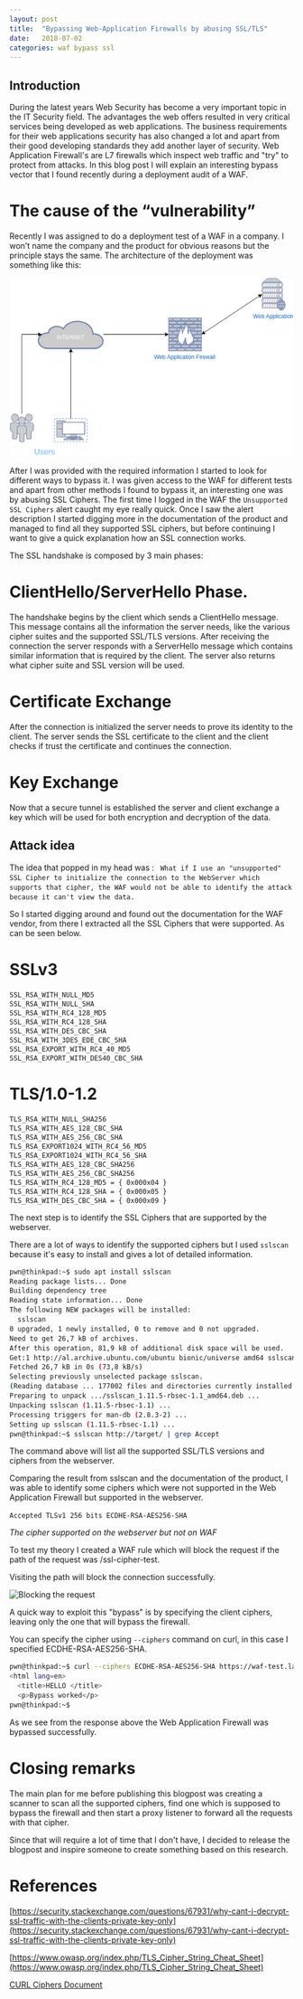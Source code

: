 ```yaml
---
layout: post
title:  "Bypassing Web-Application Firewalls by abusing SSL/TLS"
date:   2018-07-02
categories: waf bypass ssl
---
```


## Introduction


During the latest years Web Security has become a very important topic in the IT Security field.
The advantages the web offers resulted in very critical services being developed as web applications. The business requirements for their web applications security has also changed a lot and apart from their good developing standards they add another layer of security.
Web Application Firewall's are L7 firewalls which inspect web traffic and "try" to protect from attacks.
In this blog post I will explain an interesting bypass vector that I found recently during a deployment audit of a WAF.


# The cause of the “vulnerability”
 
Recently I was assigned to do a deployment test of a WAF in a company. I won’t name the company and the product for obvious reasons but the principle stays the same. The architecture of the deployment was something like this:

![WAF General Architecture](/images/waf-general-arch.png)



After I was provided with the required information I started to look for different ways to bypass it. I was given access to the WAF for different tests and apart from other methods I found to bypass it, an interesting one was by abusing SSL Ciphers. The first time I logged in the WAF the ```Unsupported SSL Ciphers``` alert caught my eye really quick. Once I saw the alert description I started digging more in the documentation of the product and managed to find all they supported SSL ciphers, but before continuing I want to give a quick explanation how an SSL connection works.


The SSL handshake is composed by 3 main phases: 


# ClientHello/ServerHello Phase. 

The handshake begins by the client which sends a ClientHello message. This message contains all the information the server needs, like the various cipher suites and the supported SSL/TLS versions. After receiving the connection the server responds with a ServerHello message which contains similar information that is required by the client. The server also returns what cipher suite and SSL version will be used.

# Certificate Exchange

After the connection is initialized the server needs to prove its identity to the client. The server sends the SSL certificate to the client and the client checks if trust the certificate and continues the connection.


# Key Exchange
Now that a secure tunnel is established the server and client exchange a key which will be used for both encryption and decryption of the data.


## Attack idea

The idea that popped in my head was : 
``` What if I use an "unsupported" SSL Cipher to initialize the connection to the WebServer which supports that cipher, the WAF would not be able to identify the attack because it can't view the data.```


So I started digging around and found out the documentation for the WAF vendor, from there I extracted all the SSL Ciphers that were supported.
As can be seen below.

# SSLv3
```
SSL_RSA_WITH_NULL_MD5
SSL_RSA_WITH_NULL_SHA
SSL_RSA_WITH_RC4_128_MD5
SSL_RSA_WITH_RC4_128_SHA
SSL_RSA_WITH_DES_CBC_SHA
SSL_RSA_WITH_3DES_EDE_CBC_SHA
SSL_RSA_EXPORT_WITH_RC4_40_MD5
SSL_RSA_EXPORT_WITH_DES40_CBC_SHA
```

# TLS/1.0-1.2
```
TLS_RSA_WITH_NULL_SHA256
TLS_RSA_WITH_AES_128_CBC_SHA
TLS_RSA_WITH_AES_256_CBC_SHA
TLS_RSA_EXPORT1024_WITH_RC4_56_MD5
TLS_RSA_EXPORT1024_WITH_RC4_56_SHA
TLS_RSA_WITH_AES_128_CBC_SHA256
TLS_RSA_WITH_AES_256_CBC_SHA256
TLS_RSA_WITH_RC4_128_MD5 = { 0x000x04 }
TLS_RSA_WITH_RC4_128_SHA = { 0x000x05 }
TLS_RSA_WITH_DES_CBC_SHA = { 0x000x09 }
```

The next step is to identify the SSL Ciphers that are supported by the webserver. 

There are a lot of ways to identify the supported ciphers but I used ```sslscan``` because it's easy to install and gives a lot of detailed information.

```bash
pwn@thinkpad:~$ sudo apt install sslscan 
Reading package lists... Done
Building dependency tree       
Reading state information... Done
The following NEW packages will be installed:
  sslscan
0 upgraded, 1 newly installed, 0 to remove and 0 not upgraded.
Need to get 26,7 kB of archives.
After this operation, 81,9 kB of additional disk space will be used.
Get:1 http://al.archive.ubuntu.com/ubuntu bionic/universe amd64 sslscan amd64 1.11.5-rbsec-1.1 [26,7 kB]
Fetched 26,7 kB in 0s (73,8 kB/s)  
Selecting previously unselected package sslscan.
(Reading database ... 177002 files and directories currently installed.)
Preparing to unpack .../sslscan_1.11.5-rbsec-1.1_amd64.deb ...
Unpacking sslscan (1.11.5-rbsec-1.1) ...
Processing triggers for man-db (2.8.3-2) ...
Setting up sslscan (1.11.5-rbsec-1.1) ...
pwn@thinkpad:~$ sslscan http://target/ | grep Accept

```
The command above will list all the supported SSL/TLS versions and ciphers from the webserver. 

Comparing the result from sslscan and the documentation of the product, I was able to identify some ciphers which were not supported in the Web Application Firewall but supported in the webserver. 

```Accepted TLSv1 256 bits ECDHE-RSA-AES256-SHA```


*The cipher supported on the webserver but not on WAF*


To test my theory I created a WAF rule which will block the request if the path of the request was /ssl-cipher-test.

Visiting the path will block the connection successfully.

![Blocking the request](/images/Blocked-request.png)



A quick way to exploit this "bypass" is by specifying the client ciphers, leaving only the one that will bypass the firewall.

You can specify the cipher using ```--ciphers``` command on curl, in this case I specified ECDHE-RSA-AES256-SHA.


```bash
pwn@thinkpad:~$ curl --ciphers ECDHE-RSA-AES256-SHA https://waf-test.lab.local/ssl-cipher-test
<html lang=en>
  <title>HELLO </title>
  <p>Bypass worked</p>
pwn@thinkpad:~$ 

```

As we see from the response above the Web Application Firewall was bypassed successfully.


# Closing remarks

The main plan for me before publishing this blogpost was creating a scanner to scan all the supported ciphers, find one which is supposed to bypass the firewall and then start a proxy listener to forward all the requests with that cipher.

Since that will require a lot of time that I don't have, I decided to release the blogpost and inspire someone to create something based on this research.



# References
[https://security.stackexchange.com/questions/67931/why-cant-i-decrypt-ssl-traffic-with-the-clients-private-key-only](https://security.stackexchange.com/questions/67931/why-cant-i-decrypt-ssl-traffic-with-the-clients-private-key-only)

[https://www.owasp.org/index.php/TLS_Cipher_String_Cheat_Sheet](https://www.owasp.org/index.php/TLS_Cipher_String_Cheat_Sheet)


[CURL Ciphers Document](https://github.com/curl/curl/blob/13ef623a81736e95da1cc1d13a02dd78e228adee/docs/CIPHERS.md)